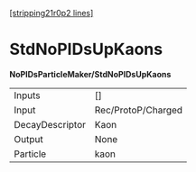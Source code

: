 [[stripping21r0p2 lines]](./stripping21r0p2-index)

# StdNoPIDsUpKaons

**NoPIDsParticleMaker/StdNoPIDsUpKaons**

|                 |                    |
|-----------------|--------------------|
| Inputs          | []               |
| Input           | Rec/ProtoP/Charged |
| DecayDescriptor | Kaon               |
| Output          | None               |
| Particle        | kaon               |
